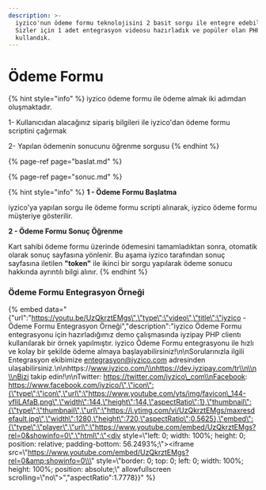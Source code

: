 ```yaml
---
description: >-
  iyzico'nun ödeme formu teknolojisini 2 basit sorgu ile entegre edebilirsiniz.
  Sizler için 1 adet entegrasyon videosu hazırladık ve popüler olan PHP dilini
  kullandık.
---
```


# Ödeme Formu

{% hint style="info" %}
iyzico ödeme formu ile ödeme almak iki adımdan oluşmaktadır. 

1- Kullanıcıdan alacağınız sipariş bilgileri ile iyzico'dan ödeme formu scriptini çağırmak

2- Yapılan ödemenin sonucunu öğrenme sorgusu
{% endhint %}

{% page-ref page="baslat.md" %}

{% page-ref page="sonuc.md" %}

{% hint style="info" %}
**1 - Ödeme Formu Başlatma**

iyzico'ya yapılan sorgu ile ödeme formu scripti alınarak, iyzico ödeme formu müşteriye gösterilir. 

**2 - Ödeme Formu Sonuç Öğrenme**

Kart sahibi ödeme formu üzerinde ödemesini tamamladıktan sonra, otomatik olarak sonuç sayfasına yönlenir. Bu aşama iyzico tarafından sonuç sayfasına iletilen **"token"** ile ikinci bir sorgu yapılarak ödeme sonucu hakkında ayrıntılı bilgi alınır. 
{% endhint %}

### Ödeme Formu Entegrasyon Örneği

{% embed data="{\"url\":\"https://youtu.be/UzQkrztEMgs\",\"type\":\"video\",\"title\":\"iyzico - Ödeme Formu Entegrasyon Örneği\",\"description\":\"iyzico Ödeme Formu entegrasyonu için hazırladığımız demo çalışmasında iyzipay PHP clientı kullanılarak bir örnek yapılmıştır. iyzico Ödeme Formu entegrasyonu ile hızlı ve kolay bir şekilde ödeme almaya başlayabilirsiniz!\\n\\nSorularınızla ilgili Entegrasyon ekibimize entegrasyon@iyzico.com adresinden ulaşabilirsiniz.\\n\\nhttps://www.iyzico.com/\\nhttps://dev.iyzipay.com/tr\\n\\n\\nBizi takip edin!\\n\\nTwitter: https://twitter.com/iyzico\_com\\nFacebook: https://www.facebook.com/iyzico/\",\"icon\":{\"type\":\"icon\",\"url\":\"https://www.youtube.com/yts/img/favicon\_144-vfliLAfaB.png\",\"width\":144,\"height\":144,\"aspectRatio\":1},\"thumbnail\":{\"type\":\"thumbnail\",\"url\":\"https://i.ytimg.com/vi/UzQkrztEMgs/maxresdefault.jpg\",\"width\":1280,\"height\":720,\"aspectRatio\":0.5625},\"embed\":{\"type\":\"player\",\"url\":\"https://www.youtube.com/embed/UzQkrztEMgs?rel=0&showinfo=0\",\"html\":\"<div style=\\\"left: 0; width: 100%; height: 0; position: relative; padding-bottom: 56.2493%;\\\"><iframe src=\\\"https://www.youtube.com/embed/UzQkrztEMgs?rel=0&amp;showinfo=0\\\" style=\\\"border: 0; top: 0; left: 0; width: 100%; height: 100%; position: absolute;\\\" allowfullscreen scrolling=\\\"no\\\"></iframe></div>\",\"aspectRatio\":1.7778}}" %}

